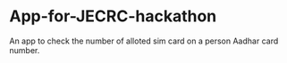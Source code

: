 # App-for-JECRC-hackathon

An app to check the number of alloted sim card on a person Aadhar card number.
